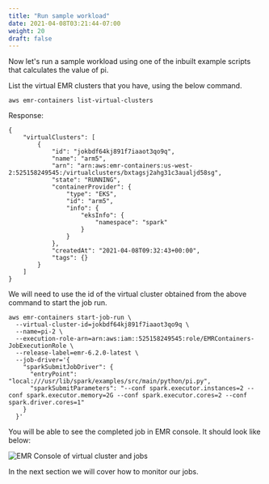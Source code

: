 ```yaml
---
title: "Run sample workload"
date: 2021-04-08T03:21:44-07:00
weight: 20
draft: false
---
```


Now let's run a sample workload using one of the inbuilt example scripts that calculates the value of pi.

List the virtual EMR clusters that you have, using the below command.


```
aws emr-containers list-virtual-clusters
```

Response:

```
{
    "virtualClusters": [
        {
            "id": "jokbdf64kj891f7iaaot3qo9q",
            "name": "arm5",
            "arn": "arn:aws:emr-containers:us-west-2:525158249545:/virtualclusters/bxtagsj2ahg31c3aualjd58sg",
            "state": "RUNNING",
            "containerProvider": {
                "type": "EKS",
                "id": "arm5",
                "info": {
                    "eksInfo": {
                        "namespace": "spark"
                    }
                }
            },
            "createdAt": "2021-04-08T09:32:43+00:00",
            "tags": {}
        }
    ]
}
```


We will need to use the id of the virtual cluster obtained from the above command to start the job run.

```
aws emr-containers start-job-run \
  --virtual-cluster-id=jokbdf64kj891f7iaaot3qo9q \
  --name=pi-2 \
  --execution-role-arn=arn:aws:iam::525158249545:role/EMRContainers-JobExecutionRole \
  --release-label=emr-6.2.0-latest \
  --job-driver='{
    "sparkSubmitJobDriver": {
      "entryPoint": "local:///usr/lib/spark/examples/src/main/python/pi.py",
      "sparkSubmitParameters": "--conf spark.executor.instances=2 --conf spark.executor.memory=2G --conf spark.executor.cores=2 --conf spark.driver.cores=1"
    }
  }'

  ```

You will be able to see the completed job in EMR console. It should look like below:

![EMR Console of virtual cluster and jobs](/images/emr-on-eks/virtual-cluster1.png)

In the next section we will cover how to monitor our jobs.
